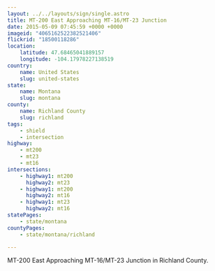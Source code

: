 ```yaml
---
layout: ../../layouts/sign/single.astro
title: MT-200 East Approaching MT-16/MT-23 Junction
date: 2015-05-09 07:45:59 +0000 +0000
imageid: "4065162522382521406"
flickrid: "18500118286"
location:
    latitude: 47.68465041889157
    longitude: -104.17978227138519
country:
    name: United States
    slug: united-states
state:
    name: Montana
    slug: montana
county:
    name: Richland County
    slug: richland
tags:
    - shield
    - intersection
highway:
    - mt200
    - mt23
    - mt16
intersections:
    - highway1: mt200
      highway2: mt23
    - highway1: mt200
      highway2: mt16
    - highway1: mt23
      highway2: mt16
statePages:
    - state/montana
countyPages:
    - state/montana/richland

---
```

MT-200 East Approaching MT-16/MT-23 Junction in Richland County.